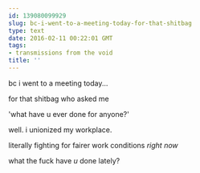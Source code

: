 ```yaml
---
id: 139080099929
slug: bc-i-went-to-a-meeting-today-for-that-shitbag
type: text
date: 2016-02-11 00:22:01 GMT
tags:
- transmissions from the void
title: ''
---
```


bc i went to a meeting today...

for that shitbag who asked me

'what have u ever done for anyone?'

well. i unionized my workplace.

literally fighting for fairer work conditions *right now*

what the fuck have *u* done lately?